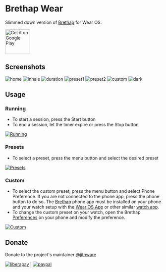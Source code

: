 # Brethap Wear

Slimmed down version of [Brethap](https://github.com/jithware/brethap) for Wear OS.

[<img src="https://play.google.com/intl/en_us/badges/images/generic/en-play-badge.png"
     alt="Get it on Google Play"
     height="80">](https://play.google.com/store/apps/details?id=com.jithware.brethap)


## Screenshots

![home](fastlane/metadata/android/en-US/images/wearScreenshots/1_home.png)
![inhale](fastlane/metadata/android/en-US/images/wearScreenshots/2_inhale.png)
![duration](fastlane/metadata/android/en-US/images/wearScreenshots/3_duration.png)
![preset1](fastlane/metadata/android/en-US/images/wearScreenshots/4_preset.png)
![preset2](fastlane/metadata/android/en-US/images/wearScreenshots/5_preset.png)
![custom](fastlane/metadata/android/en-US/images/wearScreenshots/6_custom.png)
![dark](fastlane/metadata/android/en-US/images/wearScreenshots/7_dark.png)

## Usage

### Running
* To start a session, press the Start button
* To end a session, let the timer expire or press the Stop button

[<img src="./screenshots/android/running.webp"
     alt="Running">](./screenshots/android/running.webp)

### Presets
* To select a preset, press the menu button and select the desired preset

[<img src="./screenshots/android/presets.webp"
     alt="Presets">](./screenshots/android/presets.webp)

### Custom
* To select the custom preset, press the menu button and select Phone Preference. If you are not connected to the phone app, press the phone button to do so. The [Brethap](https://github.com/jithware/brethap#readme) phone app must be installed on your phone and your watch setup with the [Wear OS App](https://support.google.com/wearos/answer/6056630) or other similar [watch app](https://play.google.com/store/apps/details?id=com.google.android.apps.wear.companion).
* To change the custom preset on your watch, open the Brethap [Preferences](https://github.com/jithware/brethap#preferences) on your phone and modify the preference.

[<img src="./screenshots/android/custom.webp"
     alt="Custom">](./screenshots/android/custom.webp)


## Donate

Donate to the project's maintainer [@jithware](https://github.com/jithware)

[![liberapay](https://liberapay.com/assets/widgets/donate.svg)](https://liberapay.com/jithware/donate) | [![paypal](https://www.paypalobjects.com/en_US/i/btn/btn_donate_SM.gif)](https://www.paypal.com/donate/?hosted_button_id=2ZFSMQ8DGQVFS)
